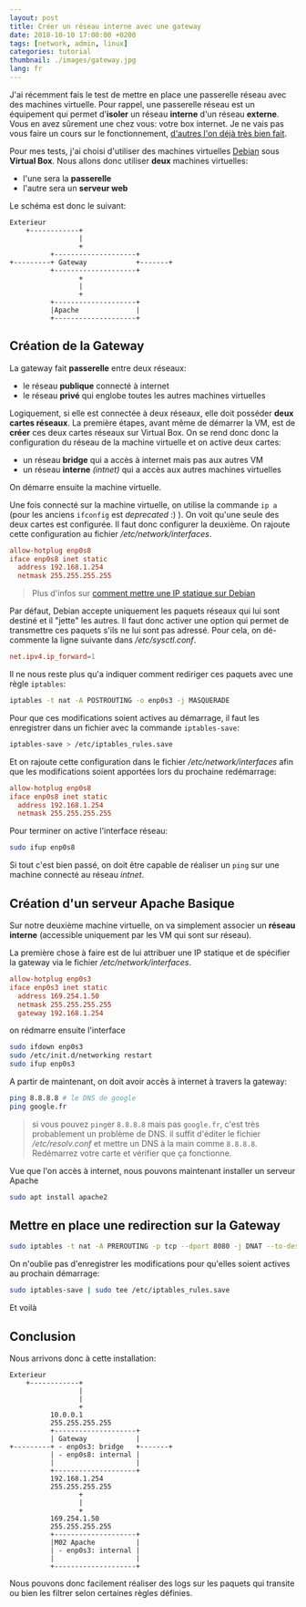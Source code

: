 ```yaml
---
layout: post
title: Créer un réseau interne avec une gateway
date: 2018-10-10 17:00:00 +0200
tags: [network, admin, linux]
categories: tutorial
thumbnail: ./images/gateway.jpg
lang: fr
---
```


J'ai récemment fais le test de mettre en place une passerelle réseau avec des machines virtuelle. Pour rappel, une passerelle réseau est un équipement qui permet d'**isoler** un réseau **interne** d'un réseau **externe**. Vous en avez sûrement une chez vous: votre box internet. Je ne vais pas vous faire un cours sur le fonctionnement, [d'autres l'on déjà très bien fait](https://openclassrooms.com/fr/courses/1561696-les-reseaux-de-zero/3199531-la-passerelle-les-bases-du-routage).

Pour mes tests, j'ai choisi d'utiliser des machines virtuelles [Debian](https://www.debian.org/) sous **Virtual Box**. Nous allons donc utiliser **deux** machines virtuelles:

- l'une sera la **passerelle**
- l'autre sera un **serveur web**

Le schéma est donc le suivant:

```
Exterieur
    +------------+
                 |
                 +
          +--------------------+
+---------+ Gateway            +-------+
          +--------------------+
                 +
                 |
                 +
          +--------------------+
          |Apache              |
          +--------------------+
```

## Création de la Gateway

La gateway fait **passerelle** entre deux réseaux:

- le réseau **publique** connecté à internet
- le réseau **privé** qui englobe toutes les autres machines virtuelles

Logiquement, si elle est connectée à deux réseaux, elle doit posséder **deux cartes réseaux**. La première étapes, avant même de démarrer la VM, est de **créer** ces deux cartes réseaux sur Virtual Box. On se rend donc donc la configuration du réseau de la machine virtuelle et on active deux cartes:

- un réseau **bridge** qui a accès à internet mais pas aux autres VM
- un réseau **interne** _(intnet)_ qui a accès aux autres machines virtuelles

On démarre ensuite la machine virtuelle.

Une fois connecté sur la machine virtuelle, on utilise la commande `ip a` (pour les anciens `ifconfig` est _deprecated_ :) ). On voit qu'une seule des deux cartes est configurée. Il faut donc configurer la deuxième. On rajoute cette configuration au fichier _/etc/network/interfaces_.

```conf
allow-hotplug enp0s8
iface enp0s8 inet static
  address 192.168.1.254
  netmask 255.255.255.255
```

> Plus d'infos sur [comment mettre une IP statique sur Debian](https://linuxconfig.org/how-to-setup-a-static-ip-address-on-debian-linux)

Par défaut, Debian accepte uniquement les paquets réseaux qui lui sont destiné et il "jette" les autres. Il faut donc activer une option qui permet de transmettre ces paquets s'ils ne lui sont pas adressé. Pour cela, on dé-commente la ligne suivante dans _/etc/sysctl.conf_.

```conf
net.ipv4.ip_forward=1
```

Il ne nous reste plus qu'a indiquer comment rediriger ces paquets avec une règle `iptables`:

```bash
iptables -t nat -A POSTROUTING -o enp0s3 -j MASQUERADE
```

Pour que ces modifications soient actives au démarrage, il faut les enregistrer dans un fichier avec la commande `iptables-save`:

```bash
iptables-save > /etc/iptables_rules.save
```

Et on rajoute cette configuration dans le fichier _/etc/network/interfaces_ afin que les modifications soient apportées lors du prochaine redémarrage:

```conf
allow-hotplug enp0s8
iface enp0s8 inet static
  address 192.168.1.254
  netmask 255.255.255.255
```

Pour terminer on active l'interface réseau:

```bash
sudo ifup enp0s8
```

Si tout c'est bien passé, on doit être capable de réaliser un `ping` sur une machine connecté au réseau _intnet_.

## Création d'un serveur Apache Basique

Sur notre deuxième machine virtuelle, on va simplement associer un **réseau interne** (accessible uniquement par les VM qui sont sur réseau).

La première chose à faire est de lui attribuer une IP statique et de spécifier la gateway via le fichier _/etc/network/interfaces_.

```conf
allow-hotplug enp0s3
iface enp0s3 inet static
  address 169.254.1.50
  netmask 255.255.255.255
  gateway 192.168.1.254
```

on rédmarre ensuite l'interface

```bash
sudo ifdown enp0s3
sudo /etc/init.d/networking restart
sudo ifup enp0s3
```

A partir de maintenant, on doit avoir accès à internet à travers la gateway:

```bash
ping 8.8.8.8 # le DNS de google
ping google.fr
```

> si vous pouvez `ping`er `8.8.8.8` mais pas `google.fr`, c'est très probablement un problème de DNS. il suffit d'éditer le fichier _/etc/resolv.conf_ et mettre un DNS à la main comme `8.8.8.8`. Redémarrez votre carte et vérifier que ça fonctionne.

Vue que l'on accès à internet, nous pouvons maintenant installer un serveur Apache

```bash
sudo apt install apache2
```

## Mettre en place une redirection sur la Gateway

```bash
sudo iptables -t nat -A PREROUTING -p tcp --dport 8080 -j DNAT --to-destination 169.254.1.50:80
```

On n'oublie pas d'enregistrer les modifications pour qu'elles soient actives au prochain démarrage:

```bash
sudo iptables-save | sudo tee /etc/iptables_rules.save
```

Et voilà

## Conclusion

Nous arrivons donc à cette installation:

```
Exterieur
    +------------+
                 |
                 |
                 +
          10.0.0.1
          255.255.255.255
          +--------------------+
          | Gateway            |
+---------+ - enp0s3: bridge   +-------+
          | - enp0s8: internal |
          |                    |
          +--------------------+
          192.168.1.254
          255.255.255.255
                 +
                 |
                 +
          169.254.1.50
          255.255.255.255
          +--------------------+
          |M02 Apache          |
          | - enp0s3: internal |
          |                    |
          +--------------------+
```

Nous pouvons donc facilement réaliser des logs sur les paquets qui transite ou bien les filtrer selon certaines règles définies.
